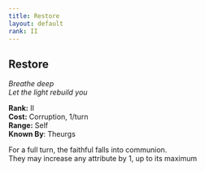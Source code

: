```yaml
---
title: Restore
layout: default
rank: II
---
```


## Restore
_Breathe deep_  
_Let the light rebuild you_

**Rank:** II  
**Cost:** Corruption, 1/turn  
**Range:** Self  
**Known By**: Theurgs

For a full turn, the faithful falls into communion.  
They may increase any attribute by 1, up to its maximum
